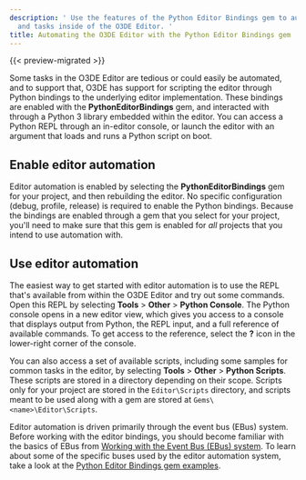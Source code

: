 ```yaml
---
description: ' Use the features of the Python Editor Bindings gem to automate actions
  and tasks inside of the O3DE Editor. '
title: Automating the O3DE Editor with the Python Editor Bindings gem
---
```


{{< preview-migrated >}}

 Some tasks in the O3DE Editor are tedious or could easily be automated, and to support that, O3DE has support for scripting the editor through Python bindings to the underlying editor implementation. These bindings are enabled with the **PythonEditorBindings** gem, and interacted with through a Python 3 library embedded within the editor. You can access a Python REPL through an in-editor console, or launch the editor with an argument that loads and runs a Python script on boot.

## Enable editor automation 

 Editor automation is enabled by selecting the **PythonEditorBindings** gem for your project, and then rebuilding the editor. No specific configuration (debug, profile, release) is required to enable the Python bindings. Because the bindings are enabled through a gem that you select for your project, you'll need to make sure that this gem is enabled for *all* projects that you intend to use automation with.

## Use editor automation 

 The easiest way to get started with editor automation is to use the REPL that's available from within the O3DE Editor and try out some commands. Open this REPL by selecting **Tools** > **Other** > **Python Console**. The Python console opens in a new editor view, which gives you access to a console that displays output from Python, the REPL input, and a full reference of available commands. To get access to the reference, select the **?** icon in the lower-right corner of the console.

 You can also access a set of available scripts, including some samples for common tasks in the editor, by selecting **Tools** > **Other** > **Python Scripts**. These scripts are stored in a directory depending on their scope. Scripts only for your project are stored in the `Editor\Scripts` directory, and scripts meant to be used along with a gem are stored at `Gems\<name>\Editor\Scripts`.

 Editor automation is driven primarily through the event bus (EBus) system. Before working with the editor bindings, you should become familiar with the basics of EBus from [Working with the Event Bus (EBus) system](/docs/user-guide/engine/ebus/_index.md). To learn about some of the specific buses used by the editor automation system, take a look at the [Python Editor Bindings gem examples](/docs/user-guide/editor/editor-automation-examples.md).
